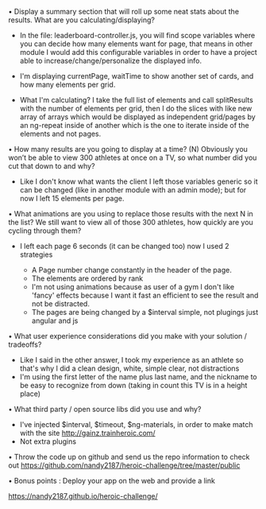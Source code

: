 

• Display a summary section that will roll up some neat stats about the results. What are you calculating/displaying?

- In the file: leaderboard-controller.js, you will find scope variables where you can decide how many elements want for page, that means in other module I would add this configurable variables in order to have a project able to increase/change/personalize the displayed info.

- I'm displaying currentPage, waitTime to show another set of cards, and how many elements per grid.

- What I'm calculating? I take the full list of elements and call splitResults with the number of elements per grid, then I do the slices with like new array of arrays which would be displayed as independent grid/pages by an ng-repeat inside of another which is the one to iterate inside of the elements and not pages.

• How many results are you going to display at a time? (N) Obviously you won’t be able to view 300 athletes at once on a TV, so what number
did you cut that down to and why?

- Like I don't know what wants the client I left those variables generic so it can be changed (like in another module with an admin mode); but for now I left 15 elements per page.


• What animations are you using to replace those results with the next N in the list? We still want to view all of those 300 athletes, how quickly are you cycling through them?

- I left each page 6 seconds (it can be changed too) now I used 2 strategies

  - A Page number change constantly in the header of the page.
  - The elements are ordered by rank
  - I'm not using animations because as user of a gym I don't like 'fancy' effects because I want it fast an efficient to see the result and not be distracted.
  - The pages are being changed by a $interval simple, not plugings just angular and js

• What user experience considerations did you make with your solution / tradeoffs?

  - Like  I said in the other answer, I took my experience as an athlete so that's why I did a clean design, white, simple clear, not distractions
  - I'm using the first letter of the name plus last name, and the nickname to be easy to recognize from down (taking in count this TV is in a height place)

• What third party / open source libs did you use and why?

  - I've injected $interval, $timeout, $ng-materials, in order to make match with the site http://gainz.trainheroic.com/
  - Not extra plugins

• Throw the code up on github and send us the repo information to check out
https://github.com/nandy2187/heroic-challenge/tree/master/public

• Bonus points : Deploy your app on the web and provide a link

https://nandy2187.github.io/heroic-challenge/
